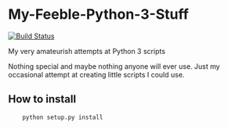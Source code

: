 # My-Feeble-Python-3-Stuff
[![Build Status](https://travis-ci.org/KDPryor/My-Feeble-Python-3-Stuff.svg?branch=master)](https://travis-ci.org/AUCR/AUCR)

My very amateurish attempts at Python 3 scripts

Nothing special and maybe nothing anyone will ever use. Just my occasional attempt at creating little scripts I could use.

## How to install

        python setup.py install
